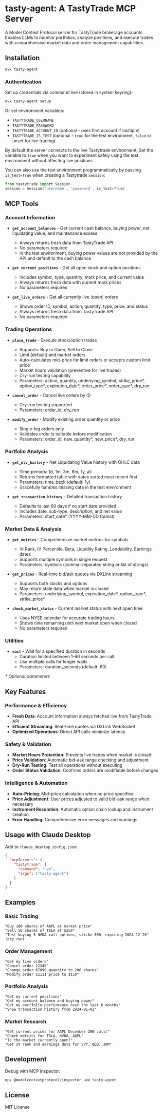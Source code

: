 # tasty-agent: A TastyTrade MCP Server

A Model Context Protocol server for TastyTrade brokerage accounts. Enables LLMs to monitor portfolios, analyze positions, and execute trades with comprehensive market data and order management capabilities.

## Installation

```bash
uvx tasty-agent
```

### Authentication

Set up credentials via command line (stored in system keyring):

```bash
uvx tasty-agent setup
```

Or set environment variables:
- `TASTYTRADE_USERNAME`
- `TASTYTRADE_PASSWORD`
- `TASTYTRADE_ACCOUNT_ID` (optional - uses first account if multiple)
- `TASTYTRADE_IS_TEST` (optional - `true` for the test environment, `false` or
  unset for live trading)

By default the server connects to the live Tastytrade environment. Set the
variable to `true` when you want to experiment safely using the test
environment without affecting live positions.

You can also use the test environment programmatically by passing
`is_test=True` when creating a Tastytrade `Session`:

```python
from tastytrade import Session
session = Session('username', 'password', is_test=True)
```

## MCP Tools

### Account Information
- **`get_account_balances`** - Get current cash balance, buying power, net liquidating value, and maintenance excess
  - Always returns fresh data from TastyTrade API
  - No parameters required
  - In the test environment, buying power values are not provided by the API and default to the cash balance

- **`get_current_positions`** - Get all open stock and option positions
  - Includes symbol, type, quantity, mark price, and current value
  - Always returns fresh data with current mark prices
  - No parameters required

- **`get_live_orders`** - Get all currently live (open) orders
  - Shows order ID, symbol, action, quantity, type, price, and status
  - Always returns fresh data from TastyTrade API
  - No parameters required

### Trading Operations
- **`place_trade`** - Execute stock/option trades
  - Supports: Buy to Open, Sell to Close
  - Limit (default) and market orders
  - Auto-calculates mid-price for limit orders or accepts custom limit price
  - Market hours validation (preventive for live trades)
  - Dry-run testing capability
  - Parameters: action, quantity, underlying_symbol, strike_price*, option_type*, expiration_date*, order_price*, order_type*, dry_run

- **`cancel_order`** - Cancel live orders by ID
  - Dry-run testing supported
  - Parameters: order_id, dry_run

- **`modify_order`** - Modify existing order quantity or price
  - Single-leg orders only
  - Validates order is editable before modification
  - Parameters: order_id, new_quantity*, new_price*, dry_run

### Portfolio Analysis
- **`get_nlv_history`** - Net Liquidating Value history with OHLC data
  - Time periods: 1d, 1m, 3m, 6m, 1y, all
  - Returns formatted table with dates sorted most recent first
  - Parameters: time_back (default: 1y)
  - Gracefully handles missing data in the test environment

- **`get_transaction_history`** - Detailed transaction history
  - Defaults to last 90 days if no start date provided
  - Includes date, sub-type, description, and net value
  - Parameters: start_date* (YYYY-MM-DD format)

### Market Data & Analysis
- **`get_metrics`** - Comprehensive market metrics for symbols
  - IV Rank, IV Percentile, Beta, Liquidity Rating, Lendability, Earnings dates
  - Supports multiple symbols in single request
  - Parameters: symbols (comma-separated string or list of strings)

- **`get_prices`** - Real-time bid/ask quotes via DXLink streaming
  - Supports both stocks and options
  - May return stale data when market is closed
  - Parameters: underlying_symbol, expiration_date*, option_type*, strike_price*

- **`check_market_status`** - Current market status with next open time
  - Uses NYSE calendar for accurate trading hours
  - Shows time remaining until next market open when closed
  - No parameters required

### Utilities
- **`wait`** - Wait for a specified duration in seconds
  - Duration limited between 1-60 seconds per call
  - Use multiple calls for longer waits
  - Parameters: duration_seconds (default: 60)

*\* Optional parameters*

## Key Features

### Performance & Efficiency
- **Fresh Data**: Account information always fetched live from TastyTrade API
- **Efficient Streaming**: Real-time quotes via DXLink WebSocket
- **Optimized Operations**: Direct API calls minimize latency

### Safety & Validation
- **Market Hours Protection**: Prevents live trades when market is closed
- **Price Validation**: Automatic bid-ask range checking and adjustment
- **Dry-Run Testing**: Test all operations without executing
- **Order Status Validation**: Confirms orders are modifiable before changes

### Intelligence & Automation
- **Auto-Pricing**: Mid-price calculation when no price specified
- **Price Adjustment**: User prices adjusted to valid bid-ask range when necessary
- **Instrument Resolution**: Automatic option chain lookup and instrument creation
- **Error Handling**: Comprehensive error messages and warnings

## Usage with Claude Desktop

Add to `claude_desktop_config.json`:

```json
{
  "mcpServers": {
    "tastytrade": {
      "command": "uvx",
      "args": ["tasty-agent"]
    }
  }
}
```

## Examples

### Basic Trading
```
"Buy 100 shares of AAPL at market price"
"Sell 50 shares of TSLA at $250"
"Test buying 5 NVDA call options, strike 500, expiring 2024-12-20" (dry run)
```

### Order Management
```
"Get my live orders"
"Cancel order 12345"
"Change order 67890 quantity to 200 shares"
"Modify order 11111 price to $150"
```

### Portfolio Analysis
```
"Get my current positions"
"Get my account balance and buying power"
"Get my portfolio performance over the last 6 months"
"Show transaction history from 2024-01-01"
```

### Market Research
```
"Get current prices for AAPL December 200 calls"
"Check metrics for TSLA, NVDA, AAPL"
"Is the market currently open?"
"Get IV rank and earnings data for SPY, QQQ, IWM"
```

## Development

Debug with MCP inspector:
```bash
npx @modelcontextprotocol/inspector uvx tasty-agent
```

## License

MIT License
